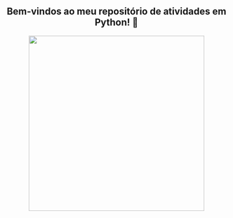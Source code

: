 <span align="center">

##  Bem-vindos ao meu repositório de atividades em Python! 👋

</span>


<div align="center">
<img src="[https://user-images.githubusercontent.com/111321791/208073946-d8db832b-011a-47cf-8d93-3a4a12fd61ac.PNG](https://user-images.githubusercontent.com/111321791/208161252-ebbba4eb-c807-4c92-81da-868b46f14d0e.png)" width="400px" />
</div>
